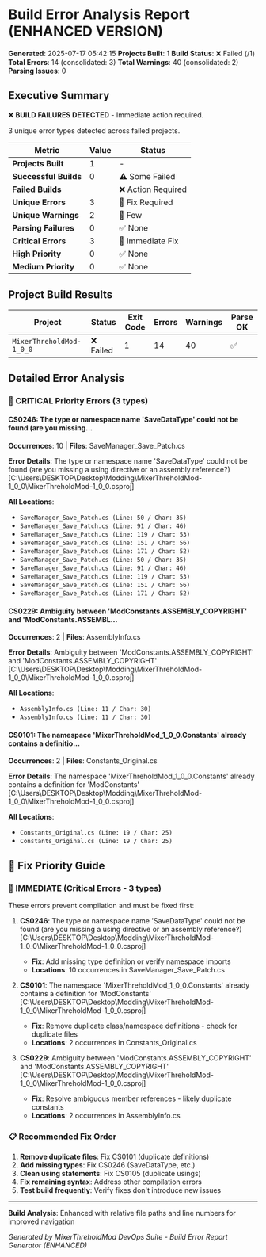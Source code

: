 ﻿# Build Error Analysis Report (ENHANCED VERSION)

**Generated**: 2025-07-17 05:42:15
**Projects Built**: 1
**Build Status**: ❌ Failed (/1)
**Total Errors**: 14 (consolidated: 3)
**Total Warnings**: 40 (consolidated: 2)
**Parsing Issues**: 0

## Executive Summary

❌ **BUILD FAILURES DETECTED** - Immediate action required.

3 unique error types detected across  failed projects.

| Metric | Value | Status |
|--------|-------|--------|
| **Projects Built** | 1 | - |
| **Successful Builds** | 0 | ⚠️ Some Failed |
| **Failed Builds** |  | ❌ Action Required |
| **Unique Errors** | 3 | 🚨 Fix Required |
| **Unique Warnings** | 2 | 📝 Few |
| **Parsing Failures** | 0 | ✅ None |
| **Critical Errors** | 3 | 🚨 Immediate Fix |
| **High Priority** | 0 | ✅ None |
| **Medium Priority** | 0 | ✅ None |

## Project Build Results

| Project | Status | Exit Code | Errors | Warnings | Parse OK |
|---------|--------|-----------|--------|----------|----------|
| ``MixerThreholdMod-1_0_0`` | ❌ Failed | 1 | 14 | 40 | ✅ |

## Detailed Error Analysis

### 🚨 CRITICAL Priority Errors (3 types)

#### CS0246: The type or namespace name 'SaveDataType' could not be found (are you missing...

**Occurrences**: 10 | **Files**: SaveManager_Save_Patch.cs

**Error Details**: The type or namespace name 'SaveDataType' could not be found (are you missing a using directive or an assembly reference?) [C:\Users\DESKTOP\Desktop\Modding\MixerThreholdMod-1_0_0\MixerThreholdMod-1_0_0.csproj]

**All Locations**:

- ``SaveManager_Save_Patch.cs (Line: 50 / Char: 35)``
- ``SaveManager_Save_Patch.cs (Line: 91 / Char: 46)``
- ``SaveManager_Save_Patch.cs (Line: 119 / Char: 53)``
- ``SaveManager_Save_Patch.cs (Line: 151 / Char: 56)``
- ``SaveManager_Save_Patch.cs (Line: 171 / Char: 52)``
- ``SaveManager_Save_Patch.cs (Line: 50 / Char: 35)``
- ``SaveManager_Save_Patch.cs (Line: 91 / Char: 46)``
- ``SaveManager_Save_Patch.cs (Line: 119 / Char: 53)``
- ``SaveManager_Save_Patch.cs (Line: 151 / Char: 56)``
- ``SaveManager_Save_Patch.cs (Line: 171 / Char: 52)``

#### CS0229: Ambiguity between 'ModConstants.ASSEMBLY_COPYRIGHT' and 'ModConstants.ASSEMBL...

**Occurrences**: 2 | **Files**: AssemblyInfo.cs

**Error Details**: Ambiguity between 'ModConstants.ASSEMBLY_COPYRIGHT' and 'ModConstants.ASSEMBLY_COPYRIGHT' [C:\Users\DESKTOP\Desktop\Modding\MixerThreholdMod-1_0_0\MixerThreholdMod-1_0_0.csproj]

**All Locations**:

- ``AssemblyInfo.cs (Line: 11 / Char: 30)``
- ``AssemblyInfo.cs (Line: 11 / Char: 30)``

#### CS0101: The namespace 'MixerThreholdMod_1_0_0.Constants' already contains a definitio...

**Occurrences**: 2 | **Files**: Constants_Original.cs

**Error Details**: The namespace 'MixerThreholdMod_1_0_0.Constants' already contains a definition for 'ModConstants' [C:\Users\DESKTOP\Desktop\Modding\MixerThreholdMod-1_0_0\MixerThreholdMod-1_0_0.csproj]

**All Locations**:

- ``Constants_Original.cs (Line: 19 / Char: 25)``
- ``Constants_Original.cs (Line: 19 / Char: 25)``

## 🎯 Fix Priority Guide

### 🚨 IMMEDIATE (Critical Errors - 3 types)

These errors prevent compilation and must be fixed first:

1. **CS0246**: The type or namespace name 'SaveDataType' could not be found (are you missing a using directive or an assembly reference?) [C:\Users\DESKTOP\Desktop\Modding\MixerThreholdMod-1_0_0\MixerThreholdMod-1_0_0.csproj]
   - **Fix**: Add missing type definition or verify namespace imports
   - **Locations**: 10 occurrences in SaveManager_Save_Patch.cs

1. **CS0101**: The namespace 'MixerThreholdMod_1_0_0.Constants' already contains a definition for 'ModConstants' [C:\Users\DESKTOP\Desktop\Modding\MixerThreholdMod-1_0_0\MixerThreholdMod-1_0_0.csproj]
   - **Fix**: Remove duplicate class/namespace definitions - check for duplicate files
   - **Locations**: 2 occurrences in Constants_Original.cs

1. **CS0229**: Ambiguity between 'ModConstants.ASSEMBLY_COPYRIGHT' and 'ModConstants.ASSEMBLY_COPYRIGHT' [C:\Users\DESKTOP\Desktop\Modding\MixerThreholdMod-1_0_0\MixerThreholdMod-1_0_0.csproj]
   - **Fix**: Resolve ambiguous member references - likely duplicate constants
   - **Locations**: 2 occurrences in AssemblyInfo.cs

### 📋 Recommended Fix Order

1. **Remove duplicate files**: Fix CS0101 (duplicate definitions)
2. **Add missing types**: Fix CS0246 (SaveDataType, etc.)
3. **Clean using statements**: Fix CS0105 (duplicate usings)
4. **Fix remaining syntax**: Address other compilation errors
5. **Test build frequently**: Verify fixes don't introduce new issues

---

**Build Analysis**: Enhanced with relative file paths and line numbers for improved navigation

*Generated by MixerThreholdMod DevOps Suite - Build Error Report Generator (ENHANCED)*
